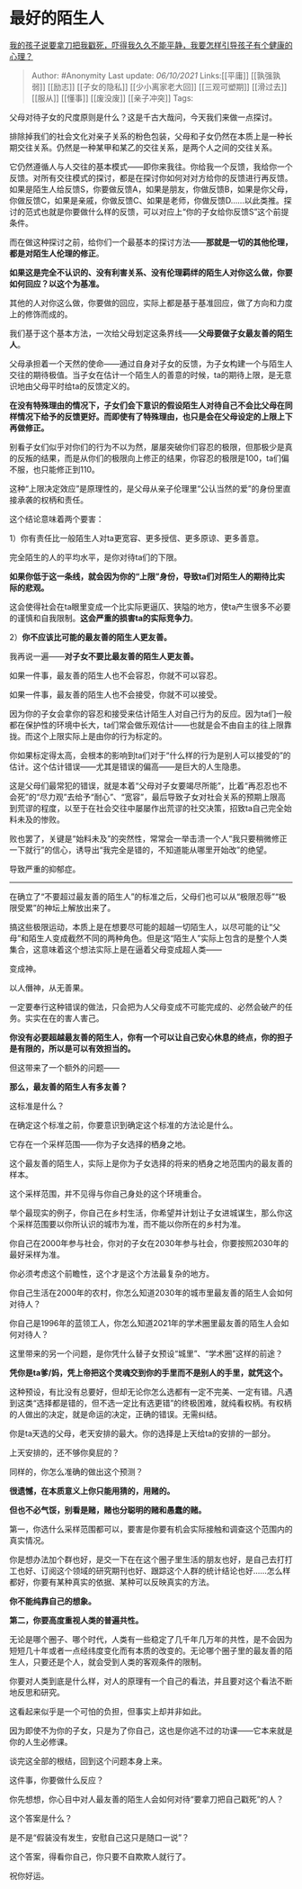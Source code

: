 # 最好的陌生人
[我的孩子说要拿刀把我戳死，吓得我久久不能平静，我要怎样引导孩子有个健康的心理？](https://www.zhihu.com/question/481836166/answer/2155711537)

> Author: #Anonymity
> Last update: *06/10/2021*
> Links:[[平庸]] [[孰强孰弱]] [[励志]] [[子女的隐私]] [[少小离家老大回]] [[三观可塑期]] [[滑过去]] [[服从]] [[懂事]] [[废没废]] [[亲子冲突]]
> Tags:

父母对待子女的尺度原则是什么？这是千古大哉问，今天我们来做一点探讨。

排除掉我们的社会文化对亲子关系的粉色包装，父母和子女仍然在本质上是一种长期交往关系。仍然是一种某甲和某乙的交往关系，是两个人之间的交往关系。

它仍然遵循人与人交往的基本模式——即你来我往。你给我一个反馈，我给你一个反馈。对所有交往模式的探讨，都是在探讨你如何对对方给你的反馈进行再反馈。如果是陌生人给反馈S，你要做反馈A，如果是朋友，你做反馈B，如果是你父母，你做反馈C，如果是亲戚，你做反馈C、如果是老师，你做反馈D……以此类推。探讨的范式也就是你要做什么样的反馈，可以对应上“你的子女给你反馈S”这个前提条件。

而在做这种探讨之前，给你们一个最基本的探讨方法——**那就是一切的其他伦理，都是对陌生人伦理的修正**。

**如果这是完全不认识的、没有利害关系、没有伦理羁绊的陌生人对你这么做，你要如何回应？以这个为基准。**

其他的人对你这么做，你要做的回应，实际上都是基于基准回应，做了方向和力度上的修饰而成的。

我们基于这个基本方法，一次给父母划定这条界线——**父母要做子女最友善的陌生人**。

父母承担着一个天然的使命——通过自身对子女的反馈，为子女构建一个与陌生人交往的期待极值。当子女在估计一个陌生人的善意的时候，ta的期待上限，是无意识地由父母平时给ta的反馈定义的。

**在没有特殊理由的情况下，子女们会下意识的假设陌生人对待自己不会比父母在同样情况下给予的反馈更好。而即使有了特殊理由，也只是会在父母设定的上限上下再做修正。**

别看子女们似乎对你们的行为不以为然，屡屡突破你们容忍的极限，但那极少是真的反叛的结果，而是从你们的极限向上修正的结果，你容忍的极限是100，ta们偏不服，也只能修正到110。

这种“上限决定效应”是原理性的，是父母从亲子伦理里“公认当然的爱”的身份里直接承袭的权柄和责任。

这个结论意味着两个要害：

1）你有责任比一般陌生人对ta更宽容、更多授信、更多原谅、更多善意。

完全陌生的人的平均水平，是你对待ta们的下限。

**如果你低于这一条线，就会因为你的“上限”身份，导致ta们对陌生人的期待比实际的悲观。**

这会使得社会在ta眼里变成一个比实际更逼仄、狭隘的地方，使ta产生很多不必要的谨慎和自我限制。**这会严重的损害ta的实际竞争力**。

2）**你不应该比可能的最友善的陌生人更友善。**

我再说一遍——**对子女不要比最友善的陌生人更友善。**

如果一件事，最友善的陌生人也不会容忍，你就不可以容忍。

如果一件事，最友善的陌生人也不会接受，你就不可以接受。

因为你的子女会拿你的容忍和接受来估计陌生人对自己行为的反应。因为ta们一般都在保护性的环境中长大，ta们常会做乐观估计——也就是会不由自主的往上限靠拢。而这个上限实际上是由你的行为标定的。

你如果标定得太高，会根本的影响到ta们对于“什么样的行为是别人可以接受的”的估计。这个估计错误——尤其是错误的偏高——是巨大的人生隐患。

这是父母们最常犯的错误，就是本着“父母对子女要竭尽所能”，比着“再忍忍也不会死”的“尽力观”去给予“耐心”、“宽容”，最后导致子女对社会关系的预期上限高到荒谬的程度，以至于在社会交往中屡屡作出荒谬的社交决策，招致ta自己完全始料未及的惨败。

败也罢了，关键是“始料未及”的突然性，常常会一举击溃一个人“我只要稍微修正一下就行”的信心，诱导出“我完全是错的，不知道能从哪里开始改”的绝望。

导致严重的抑郁症。

---

在确立了“不要超过最友善的陌生人”的标准之后，父母们也可以从“极限忍辱”“极限受累”的神坛上解放出来了。

搞这些极限运动，本质上是在想要尽可能的超越一切陌生人，以尽可能的让“父母”和陌生人变成截然不同的两种角色。但是这“陌生人”实际上包含的是整个人类集合，这意味着这个想法实际上是在逼着父母变成超人类——

变成神。

以人僭神，从无善果。

一定要奉行这种错误的做法，只会把为人父母变成不可能完成的、必然会破产的任务。实实在在的害人害己。

**你没有必要超越最友善的陌生人，你有一个可以让自己安心休息的终点，你的担子是有限的，所以是可以有效担当的。**

但这带来了一个额外的问题——

**那么，最友善的陌生人有多友善？**

这标准是什么？

在确定这个标准之前，你要意识到确定这个标准的方法论是什么。

它存在一个采样范围——你为子女选择的栖身之地。

这个最友善的陌生人，实际上是你为子女选择的将来的栖身之地范围内的最友善的样本。

这个采样范围，并不见得与你自己身处的这个环境重合。

举个最现实的例子，你自己在乡村生活，你希望并计划让子女进城谋生，那么你这个采样范围要以你所认识的城市为准，而不能以你所在的乡村为准。

你自己在2000年参与社会，你对的子女在2030年参与社会，你要按照2030年的最好采样为准。

你必须考虑这个前瞻性，这个才是这个方法最复杂的地方。

你自己生活在2000年的农村，你怎么知道2030年的城市里最友善的陌生人会如何对待人？

你自己是1996年的蓝领工人，你怎么知道2021年的学术圈里最友善的陌生人会如何对待人？

这里带来的另一个问题，是你凭什么替子女预设“城里”、“学术圈”这样的前途？

**凭你是ta爹/妈，凭上帝把这个灵魂交到你的手里而不是别人的手里，就凭这个。**

这种预设，有比没有总要好，但却无论你怎么选都有一定不完美、一定有错。凡遇到这类“选择都是错的，但不选一定比有选更错”的终极困难，就纯看权柄。有权柄的人做出的决定，就是命运的决定，正确的错误。无需纠结。

你是ta天选的父母，老天安排的最大。你的选择是上天给ta的安排的一部分。

上天安排的，还不够你臭屁的？

同样的，你怎么准确的做出这个预测？

**很遗憾，在本质意义上你只能用猜的，用赌的。**

**但也不必气馁，别看是赌，赌也分聪明的赌和愚蠢的赌。**

第一，你选什么采样范围都可以，要害是你要有机会实际接触和调查这个范围内的真实情况。

你是想办法加个群也好，是交一下在在这个圈子里生活的朋友也好，是自己去打打工也好、订阅这个领域的研究期刊也好、跟踪这个人群的统计结论也好……怎么样都好，你要有某种真实的依据、某种可以反映真实的方法。

**你不能纯靠自己的想象。**

**第二，你要高度重视人类的普遍共性。**

无论是哪个圈子、哪个时代，人类有一些稳定了几千年几万年的共性，是不会因为短短几十年或者一点经纬度变化而有本质的改变的。无论哪个圈子里的最友善的陌生人，只要还是个人，就会受到人类的客观条件的限制。

你要对人类到底是什么样，对人的原理有一个自己的看法，并且要对这个看法不断地反思和研究。

这看起来似乎是一个可怕的负担，但事实上却并非如此。

因为即使不为你的子女，只是为了你自己，这也是你逃不过的功课——它本来就是你的人生必修课。

谈完这全部的根结，回到这个问题本身上来。

这件事，你要做什么反应？

你先想想，你心目中对人最友善的陌生人会如何对待“要拿刀把自己戳死”的人？

这个答案是什么？

是不是“假装没有发生，安慰自己这只是随口一说”？

这个答案，得看你自己，你只要不自欺欺人就行了。

祝你好运。

